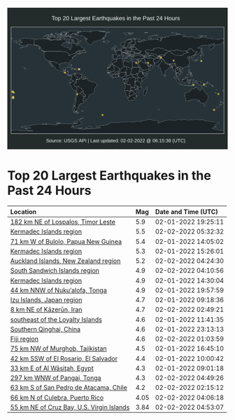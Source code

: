 ![Map](./map.png)

# Top 20 Largest Earthquakes in the Past 24 Hours

| Location | Mag | Date and Time (UTC) |
|:---|:---|:---|
| [182 km NE of Lospalos, Timor Leste](https://earthquake.usgs.gov/earthquakes/eventpage/us7000gh1g) | 5.9 | 02-01-2022 19:25:11 |
| [Kermadec Islands region](https://earthquake.usgs.gov/earthquakes/eventpage/us7000gh89) | 5.5 | 02-02-2022 05:32:32 |
| [71 km W of Bulolo, Papua New Guinea](https://earthquake.usgs.gov/earthquakes/eventpage/us7000ggxx) | 5.4 | 02-01-2022 14:05:02 |
| [Kermadec Islands region](https://earthquake.usgs.gov/earthquakes/eventpage/us7000ggyz) | 5.3 | 02-01-2022 15:26:01 |
| [Auckland Islands, New Zealand region](https://earthquake.usgs.gov/earthquakes/eventpage/us7000gh7u) | 5.2 | 02-02-2022 04:24:30 |
| [South Sandwich Islands region](https://earthquake.usgs.gov/earthquakes/eventpage/us7000gh7z) | 4.9 | 02-02-2022 04:10:56 |
| [Kermadec Islands region](https://earthquake.usgs.gov/earthquakes/eventpage/us7000ggy4) | 4.9 | 02-01-2022 14:30:04 |
| [44 km NNW of Nuku‘alofa, Tonga](https://earthquake.usgs.gov/earthquakes/eventpage/us7000gh3s) | 4.9 | 02-01-2022 19:57:59 |
| [Izu Islands, Japan region](https://earthquake.usgs.gov/earthquakes/eventpage/us7000ggx0) | 4.7 | 02-01-2022 09:18:36 |
| [8 km NE of Kāzerūn, Iran](https://earthquake.usgs.gov/earthquakes/eventpage/us7000gh74) | 4.7 | 02-02-2022 02:49:21 |
| [southeast of the Loyalty Islands](https://earthquake.usgs.gov/earthquakes/eventpage/us7000ggxc) | 4.6 | 02-01-2022 11:41:35 |
| [Southern Qinghai, China](https://earthquake.usgs.gov/earthquakes/eventpage/us7000gh5y) | 4.6 | 02-01-2022 23:13:13 |
| [Fiji region](https://earthquake.usgs.gov/earthquakes/eventpage/us7000gh6q) | 4.6 | 02-02-2022 01:03:59 |
| [75 km NW of Murghob, Tajikistan](https://earthquake.usgs.gov/earthquakes/eventpage/us7000ggz8) | 4.5 | 02-01-2022 16:45:10 |
| [42 km SSW of El Rosario, El Salvador](https://earthquake.usgs.gov/earthquakes/eventpage/us7000ggx7) | 4.4 | 02-01-2022 10:00:42 |
| [33 km E of Al Wāsiţah, Egypt](https://earthquake.usgs.gov/earthquakes/eventpage/us7000ggx5) | 4.3 | 02-01-2022 09:01:18 |
| [297 km WNW of Pangai, Tonga](https://earthquake.usgs.gov/earthquakes/eventpage/us7000gh82) | 4.3 | 02-02-2022 04:49:26 |
| [63 km S of San Pedro de Atacama, Chile](https://earthquake.usgs.gov/earthquakes/eventpage/us7000gh6x) | 4.2 | 02-02-2022 02:15:12 |
| [66 km N of Culebra, Puerto Rico](https://earthquake.usgs.gov/earthquakes/eventpage/pr2022033000) | 4.05 | 02-02-2022 04:06:18 |
| [55 km NE of Cruz Bay, U.S. Virgin Islands](https://earthquake.usgs.gov/earthquakes/eventpage/pr2022033001) | 3.84 | 02-02-2022 04:53:07 |
